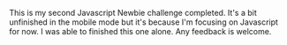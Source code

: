 This is my second Javascript Newbie challenge completed. It's a bit unfinished in the mobile mode but it's because I'm focusing on Javascript for now. I was able to finished this one alone. Any feedback is welcome.